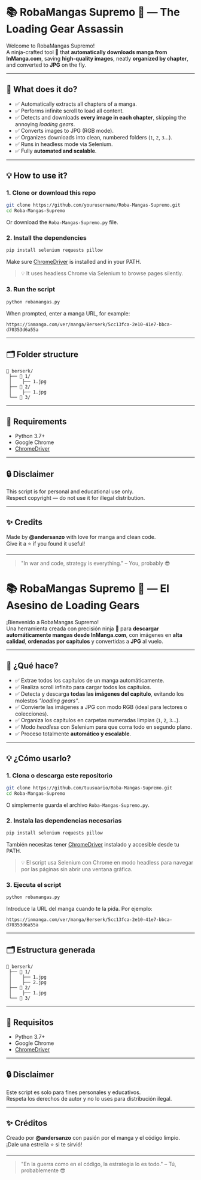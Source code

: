 
# 📚 RobaMangas Supremo 🥷 — The Loading Gear Assassin

Welcome to RobaMangas Supremo!  
A ninja-crafted tool 🥷 that **automatically downloads manga from InManga.com**, saving **high-quality images**, neatly **organized by chapter**, and converted to **JPG** on the fly.

---

## 🚀 What does it do?

- ✅ Automatically extracts all chapters of a manga.
- ✅ Performs infinite scroll to load all content.
- ✅ Detects and downloads **every image in each chapter**, skipping the annoying *loading gears*.
- ✅ Converts images to JPG (RGB mode).
- ✅ Organizes downloads into clean, numbered folders (`1`, `2`, `3`...).
- ✅ Runs in headless mode via Selenium.
- ✅ Fully **automated and scalable**.

---

## 💡 How to use it?

### 1. Clone or download this repo

```bash
git clone https://github.com/yourusername/Roba-Mangas-Supremo.git
cd Roba-Mangas-Supremo
```

Or download the `Roba-Mangas-Supremo.py` file.

### 2. Install the dependencies

```bash
pip install selenium requests pillow
```

Make sure [ChromeDriver](https://chromedriver.chromium.org/) is installed and in your PATH.

> 💡 It uses headless Chrome via Selenium to browse pages silently.

### 3. Run the script

```bash
python robamangas.py
```

When prompted, enter a manga URL, for example:

```
https://inmanga.com/ver/manga/Berserk/5cc13fca-2e10-41e7-bbca-d70353d6a55a
```

---

## 🗂 Folder structure

```
📁 berserk/
 ├── 📁 1/
 │    ├── 1.jpg
 ├── 📁 2/
 │    ├── 1.jpg
 └── 📁 3/
```

---

## 🧠 Requirements

- Python 3.7+
- Google Chrome
- [ChromeDriver](https://sites.google.com/a/chromium.org/chromedriver/downloads)

---

## 🔒 Disclaimer

This script is for personal and educational use only.  
Respect copyright — do not use it for illegal distribution.

---

## ✨ Credits

Made by **@andersanzo** with love for manga and clean code.  
Give it a ⭐ if you found it useful!

---

> "In war and code, strategy is everything." – You, probably 😎




# 📚 RobaMangas Supremo 🥷 — El Asesino de Loading Gears

¡Bienvenido a RobaMangas Supremo!  
Una herramienta creada con precisión ninja 🥷 para **descargar automáticamente mangas desde InManga.com**, con imágenes en **alta calidad**, **ordenadas por capítulos** y convertidas a **JPG** al vuelo.

---

## 🚀 ¿Qué hace?

- ✅ Extrae todos los capítulos de un manga automáticamente.
- ✅ Realiza scroll infinito para cargar todos los capítulos.
- ✅ Detecta y descarga **todas las imágenes del capítulo**, evitando los molestos *"loading gears"*.
- ✅ Convierte las imágenes a JPG con modo RGB (ideal para lectores o colecciones).
- ✅ Organiza los capítulos en carpetas numeradas limpias (`1`, `2`, `3`...).
- ✅ Modo *headless* con Selenium para que corra todo en segundo plano.
- ✅ Proceso totalmente **automático y escalable**.

---

## 💡 ¿Cómo usarlo?

### 1. Clona o descarga este repositorio

```bash
git clone https://github.com/tuusuario/Roba-Mangas-Supremo.git
cd Roba-Mangas-Supremo
```

O simplemente guarda el archivo `Roba-Mangas-Supremo.py`.

### 2. Instala las dependencias necesarias

```bash
pip install selenium requests pillow
```

También necesitas tener [ChromeDriver](https://chromedriver.chromium.org/) instalado y accesible desde tu PATH.

> 💡 El script usa Selenium con Chrome en modo headless para navegar por las páginas sin abrir una ventana gráfica.

### 3. Ejecuta el script

```bash
python robamangas.py
```

Introduce la URL del manga cuando te la pida. Por ejemplo:

```
https://inmanga.com/ver/manga/Berserk/5cc13fca-2e10-41e7-bbca-d70353d6a55a
```

---

## 🗂 Estructura generada

```
📁 berserk/
 ├── 📁 1/
 │    ├── 1.jpg
 │    ├── 2.jpg
 ├── 📁 2/
 │    ├── 1.jpg
 └── 📁 3/
```

---

## 🧠 Requisitos

- Python 3.7+
- Google Chrome
- [ChromeDriver](https://sites.google.com/a/chromium.org/chromedriver/downloads)

---

## 🔒 Disclaimer

Este script es solo para fines personales y educativos.  
Respeta los derechos de autor y no lo uses para distribución ilegal.

---

## ✨ Créditos

Creado por **@andersanzo** con pasión por el manga y el código limpio.  
¡Dale una estrella ⭐ si te sirvió!

---

> "En la guerra como en el código, la estrategia lo es todo." – Tú, probablemente 😎

